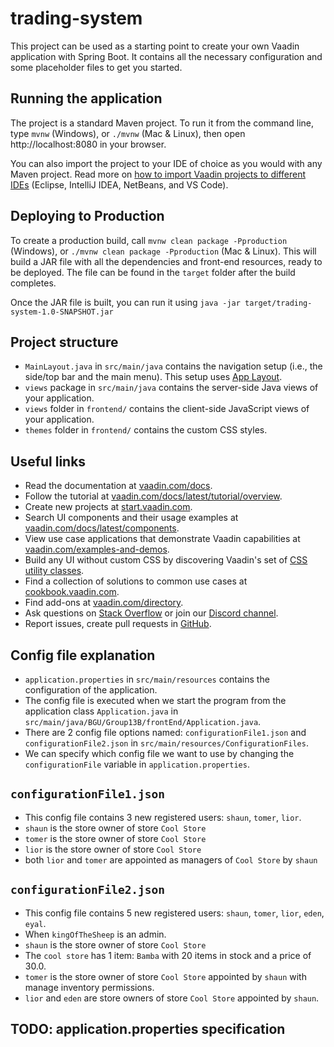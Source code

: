 # trading-system

This project can be used as a starting point to create your own Vaadin application with Spring Boot.
It contains all the necessary configuration and some placeholder files to get you started.

## Running the application

The project is a standard Maven project. To run it from the command line,
type `mvnw` (Windows), or `./mvnw` (Mac & Linux), then open
http://localhost:8080 in your browser.

You can also import the project to your IDE of choice as you would with any
Maven project. Read more on [how to import Vaadin projects to different IDEs](https://vaadin.com/docs/latest/guide/step-by-step/importing) (Eclipse, IntelliJ IDEA, NetBeans, and VS Code).

## Deploying to Production

To create a production build, call `mvnw clean package -Pproduction` (Windows),
or `./mvnw clean package -Pproduction` (Mac & Linux).
This will build a JAR file with all the dependencies and front-end resources,
ready to be deployed. The file can be found in the `target` folder after the build completes.

Once the JAR file is built, you can run it using
`java -jar target/trading-system-1.0-SNAPSHOT.jar`

## Project structure

- `MainLayout.java` in `src/main/java` contains the navigation setup (i.e., the
  side/top bar and the main menu). This setup uses
  [App Layout](https://vaadin.com/docs/components/app-layout).
- `views` package in `src/main/java` contains the server-side Java views of your application.
- `views` folder in `frontend/` contains the client-side JavaScript views of your application.
- `themes` folder in `frontend/` contains the custom CSS styles.

## Useful links

- Read the documentation at [vaadin.com/docs](https://vaadin.com/docs).
- Follow the tutorial at [vaadin.com/docs/latest/tutorial/overview](https://vaadin.com/docs/latest/tutorial/overview).
- Create new projects at [start.vaadin.com](https://start.vaadin.com/).
- Search UI components and their usage examples at [vaadin.com/docs/latest/components](https://vaadin.com/docs/latest/components).
- View use case applications that demonstrate Vaadin capabilities at [vaadin.com/examples-and-demos](https://vaadin.com/examples-and-demos).
- Build any UI without custom CSS by discovering Vaadin's set of [CSS utility classes](https://vaadin.com/docs/styling/lumo/utility-classes). 
- Find a collection of solutions to common use cases at [cookbook.vaadin.com](https://cookbook.vaadin.com/).
- Find add-ons at [vaadin.com/directory](https://vaadin.com/directory).
- Ask questions on [Stack Overflow](https://stackoverflow.com/questions/tagged/vaadin) or join our [Discord channel](https://discord.gg/MYFq5RTbBn).
- Report issues, create pull requests in [GitHub](https://github.com/vaadin).

## Config file explanation
- `application.properties` in `src/main/resources` contains the configuration of the application.
- The config file is executed when we start the program from the application class `Application.java` in `src/main/java/BGU/Group13B/frontEnd/Application.java`.
- There are 2 config file options named: `configurationFile1.json` and `configurationFile2.json` in `src/main/resources/ConfigurationFiles`.
- We can specify which config file we want to use by changing the `configurationFile` variable in `application.properties`.
## `configurationFile1.json`
  - This config file contains 3 new registered users: `shaun`, `tomer`, `lior`.
  - `shaun` is the store owner of store `Cool Store`
  - `tomer` is the store owner of store `Cool Store`
  - `lior` is the store owner of store `Cool Store`
  - both `lior` and `tomer` are appointed as managers of `Cool Store` by `shaun`
## `configurationFile2.json`
  - This config file contains 5 new registered users: `shaun`, `tomer`, `lior`, `eden`, `eyal`.
  - When `kingOfTheSheep` is an admin.
  - `shaun` is the store owner of store `Cool Store`
  - The `cool store` has 1 item: `Bamba` with 20 items in stock and a price of 30.0.
  - `tomer` is the store owner of store `Cool Store` appointed by `shaun` with manage inventory permissions.
  - `lior` and `eden` are store owners of store `Cool Store` appointed by `shaun`.
## TODO: application.properties specification

